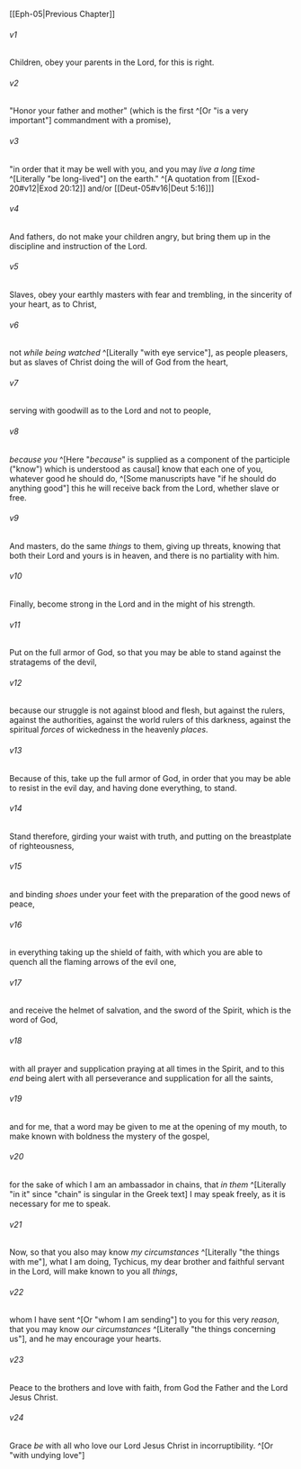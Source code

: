 ﻿---
aliases:
  - Ephesians 6
---

[[Eph-05|Previous Chapter]]

###### v1
Children, obey your parents in the Lord, for this is right.

###### v2
"Honor your father and mother" (which is the first ^[Or "is a very important"] commandment with a promise),

###### v3
"in order that it may be well with you, and you may _live a long time_ ^[Literally "be long-lived"] on the earth." ^[A quotation from [[Exod-20#v12|Exod 20:12]] and/or [[Deut-05#v16|Deut 5:16]]]

###### v4
And fathers, do not make your children angry, but bring them up in the discipline and instruction of the Lord.

###### v5
Slaves, obey your earthly masters with fear and trembling, in the sincerity of your heart, as to Christ,

###### v6
not _while being watched_ ^[Literally "with eye service"], as people pleasers, but as slaves of Christ doing the will of God from the heart,

###### v7
serving with goodwill as to the Lord and not to people,

###### v8
_because you_ ^[Here "_because_" is supplied as a component of the participle ("know") which is understood as causal] know that each one of you, whatever good he should do, ^[Some manuscripts have "if he should do anything good"] this he will receive back from the Lord, whether slave or free.

###### v9
And masters, do the same _things_ to them, giving up threats, knowing that both their Lord and yours is in heaven, and there is no partiality with him.

###### v10
Finally, become strong in the Lord and in the might of his strength.

###### v11
Put on the full armor of God, so that you may be able to stand against the stratagems of the devil,

###### v12
because our struggle is not against blood and flesh, but against the rulers, against the authorities, against the world rulers of this darkness, against the spiritual _forces_ of wickedness in the heavenly _places_.

###### v13
Because of this, take up the full armor of God, in order that you may be able to resist in the evil day, and having done everything, to stand.

###### v14
Stand therefore, girding your waist with truth, and putting on the breastplate of righteousness,

###### v15
and binding _shoes_ under your feet with the preparation of the good news of peace,

###### v16
in everything taking up the shield of faith, with which you are able to quench all the flaming arrows of the evil one,

###### v17
and receive the helmet of salvation, and the sword of the Spirit, which is the word of God,

###### v18
with all prayer and supplication praying at all times in the Spirit, and to this _end_ being alert with all perseverance and supplication for all the saints,

###### v19
and for me, that a word may be given to me at the opening of my mouth, to make known with boldness the mystery of the gospel,

###### v20
for the sake of which I am an ambassador in chains, that _in them_ ^[Literally "in it" since "chain" is singular in the Greek text] I may speak freely, as it is necessary for me to speak.

###### v21
Now, so that you also may know _my circumstances_ ^[Literally "the things with me"], what I am doing, Tychicus, my dear brother and faithful servant in the Lord, will make known to you all _things_,

###### v22
whom I have sent ^[Or "whom I am sending"] to you for this very _reason_, that you may know _our circumstances_ ^[Literally "the things concerning us"], and he may encourage your hearts.

###### v23
Peace to the brothers and love with faith, from God the Father and the Lord Jesus Christ.

###### v24
Grace _be_ with all who love our Lord Jesus Christ in incorruptibility. ^[Or "with undying love"]